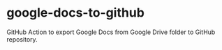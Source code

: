 # google-docs-to-github

GitHub Action to export Google Docs from Google Drive folder to GitHub repository.

